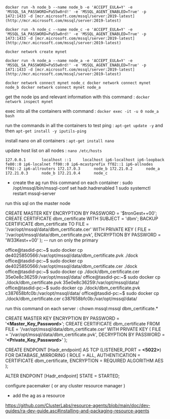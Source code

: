 `docker run -h node_b --name node_b -e 'ACCEPT_EULA=Y' -e 'MSSQL_SA_PASSWORD=Pa55w0rd!' -e 'MSSQL_AGENT_ENABLED=True' -p 1472:1433 -d [mcr.microsoft.com/mssql/server:2019-latest](http://mcr.microsoft.com/mssql/server:2019-latest)`

`docker run -h node_c --name node_c -e 'ACCEPT_EULA=Y' -e 'MSSQL_SA_PASSWORD=Pa55w0rd!' -e 'MSSQL_AGENT_ENABLED=True' -p 1473:1433 -d [mcr.microsoft.com/mssql/server:2019-latest](http://mcr.microsoft.com/mssql/server:2019-latest)`

`docker network create mynet`

`docker run -h node_a --name node_a -e 'ACCEPT_EULA=Y' -e 'MSSQL_SA_PASSWORD=Pa55w0rd!' -e 'MSSQL_AGENT_ENABLED=True' -p 1471:1433 -d [mcr.microsoft.com/mssql/server:2019-latest](http://mcr.microsoft.com/mssql/server:2019-latest)`

`docker network connect mynet node_c
docker network connect mynet node_b
docker network connect mynet node_a`

get the node ips and relevant information with this command : `docker network inspect mynet`

exec into all the containers with command : `docker exec -it -u 0 node_a bash`

run the commands in all the containers to test ping : `apt-get update -y`  and then `apt-get install -y iputils-ping`

install nano on all containers : `apt-get install nano`

update host list on all nodes : `nano /etc/hosts`

`127.0.0.1       localhost
::1     localhost ip6-localhost ip6-loopback
fe00::0 ip6-localnet
ff00::0 ip6-mcastprefix
ff02::1 ip6-allnodes
ff02::2 ip6-allrouters
172.17.0.3      node_b
172.21.0.2      node_a
172.21.0.3      node_b
172.21.0.4      node_c`

- create the ag
run this command on each container : sudo /opt/mssql/bin/mssql-conf set hadr.hadrenabled 1
                                                             sudo systemctl restart mssql-server

run this sql on the master node 

CREATE MASTER KEY ENCRYPTION BY PASSWORD = '$tronGest++00';
CREATE CERTIFICATE dbm_certificate WITH SUBJECT = 'dbm';
BACKUP CERTIFICATE dbm_certificate
   TO FILE = '/var/opt/mssql/data/dbm_certificate.cer'
   WITH PRIVATE KEY (
           FILE = '/var/opt/mssql/data/dbm_certificate.pvk',
           ENCRYPTION BY PASSWORD = 'W33Kest++00'
        );
-- run on only the primary



office@tasdid-pc:~$ sudo docker cp de4025850566:/var/opt/mssql/data/dbm_certificate.pvk ./dock
office@tasdid-pc:~$ sudo docker cp de4025850566:/var/opt/mssql/data/dbm_certificate.cer ./dock
office@tasdid-pc:~$ sudo docker cp ./dock/dbm_certificate.cer 35e0e8c36259:/var/opt/mssql/data/
office@tasdid-pc:~$ sudo docker cp ./dock/dbm_certificate.pvk 35e0e8c36259:/var/opt/mssql/data/
office@tasdid-pc:~$ sudo docker cp ./dock/dbm_certificate.pvk c387658bfc0b:/var/opt/mssql/data/
office@tasdid-pc:~$ sudo docker cp ./dock/dbm_certificate.cer c387658bfc0b:/var/opt/mssql/data/


run this command on each server : chown mssql:mssql dbm_certificate.*


CREATE MASTER KEY ENCRYPTION BY PASSWORD = '**<Master_Key_Password>**';
CREATE CERTIFICATE dbm_certificate
    FROM FILE = '/var/opt/mssql/data/dbm_certificate.cer'
    WITH PRIVATE KEY (
           FILE = '/var/opt/mssql/data/dbm_certificate.pvk',
           DECRYPTION BY PASSWORD = '**<Private_Key_Password>**'
        );

CREATE ENDPOINT [Hadr_endpoint]
    AS TCP (LISTENER_PORT = **<5022>**)
    FOR DATABASE_MIRRORING (
        ROLE = ALL,
        AUTHENTICATION = CERTIFICATE dbm_certificate,
        ENCRYPTION = REQUIRED ALGORITHM AES
        );

ALTER ENDPOINT [Hadr_endpoint] STATE = STARTED;





configure pacemaker ( or any cluster resource manager )
- add the ag as a resource 

https://github.com/ClusterLabs/resource-agents/blob/main/doc/dev-guides/ra-dev-guide.asc#installing-and-packaging-resource-agents




